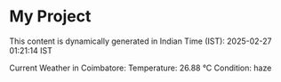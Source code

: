 # My Project

This content is dynamically generated in Indian Time (IST): 2025-02-27 01:21:14 IST


Current Weather in Coimbatore:
Temperature: 26.88 °C
Condition: haze

